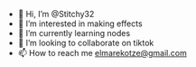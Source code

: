 - 👋 Hi, I’m @Stitchy32
- 👀 I’m interested in making effects
- 🌱 I’m currently learning nodes
- 💞️ I’m looking to collaborate on tiktok
- 📫 How to reach me elmarekotze@gmail.com 

<!---
Stitchy32/Stitchy32 is a ✨ special ✨ repository because its `README.md` (this file) appears on your GitHub profile.
You can click the Preview link to take a look at your changes.
--->
